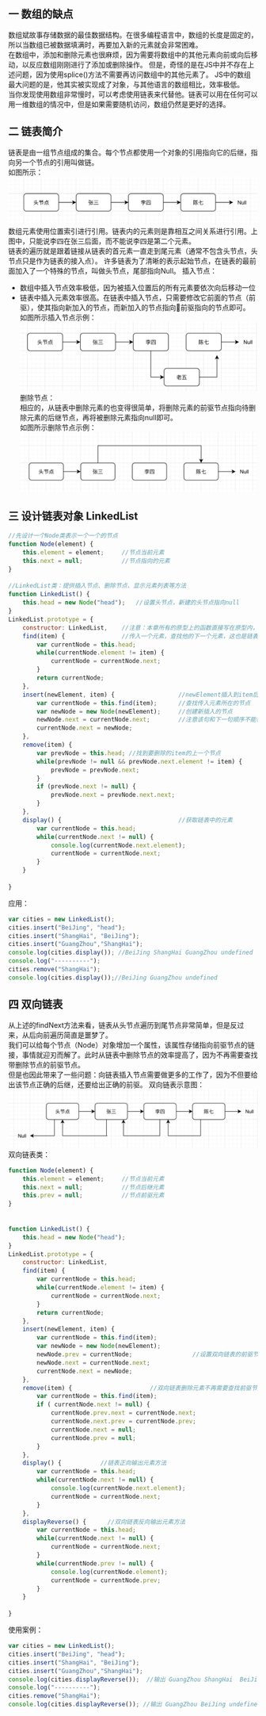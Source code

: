 ## 一 数组的缺点
数组斌故事存储数据的最佳数据结构。在很多编程语言中，数组的长度是固定的，所以当数组已被数据填满时，再要加入新的元素就会非常困难。  
在数组中，添加和删除元素也很麻烦，因为需要将数组中的其他元素向前或向后移动，以反应数组刚刚进行了添加或删除操作。
但是，奇怪的是在JS中并不存在上述问题，因为使用splice()方法不需要再访问数组中的其他元素了。
JS中的数组最大问题的是，他其实被实现成了对象，与其他语言的数组相比，效率极低。  
当你发现使用数组非常慢时，可以考虑使用链表来代替他。链表可以用在任何可以用一维数组的情况中，但是如果需要随机访问，数组仍然是更好的选择。
## 二 链表简介
链表是由一组节点组成的集合。每个节点都使用一个对象的引用指向它的后继，指向另一个节点的引用叫做链。  
如图所示：
![](/images/Algorithm/js-04.png)
数组元素使用位置索引进行引用。链表内的元素则是靠相互之间关系进行引用。上图中，只能说李四在张三后面，而不能说李四是第二个元素。  
链表的遍历就是跟着链接从链表的首元素一直走到尾元素（通常不包含头节点，头节点只是作为链表的接入点）。
许多链表为了清晰的表示起始节点，在链表的最前面加入了一个特殊的节点，叫做头节点，尾部指向Null。
插入节点：
- 数组中插入节点效率极低，因为被插入位置后的所有元素要依次向后移动一位
- 链表中插入元素效率很高。在链表中插入节点，只需要修改它前面的节点（前驱），使其指向新加入的节点，而新加入的节点指向前驱指向的节点即可。
如图所示插入节点示例：
![](/images/Algorithm/js-05.png)
删除节点：  
相应的，从链表中删除元素的也变得很简单，将删除元素的前驱节点指向待删除元素的后继节点，再将被删除元素指向null即可。  
如图所示删除节点示例：
![](/images/Algorithm/js-06.png)
## 三 设计链表对象 LinkedList
```js
//先设计一个Node类表示一个一个的节点
function Node(element) {
    this.element = element;     //节点当前元素
    this.next = null;           //节点指向的元素
}

//LinkedList类：提供插入节点、删除节点、显示元素列表等方法
function LinkedList() {
    this.head = new Node("head");   //设置头节点，新建的头节点指向null
}
LinkedList.prototype = {            
    constructor: LinkedList,    //注意：本章所有的原型上的函数直接写在原型内，此时需要修改构造器指向
    find(item) {                //传入一个元素，查找他的下一个元素，这也是链表的训话迭代方式
        var currentNode = this.head;
        while(currentNode.element != item) {
            currentNode = currentNode.next;
        }
        return currentNode;
    },
    insert(newElement, item) {                  //newElement插入到item后
        var currentNode = this.find(item);      //查找传入元素所在的节点
        var newNode = new Node(newElement);     //创建新插入的节点
        newNode.next = currentNode.next;        //注意该句和下一句顺序不能相反
        currentNode.next = newNode;
    },
    remove(item) {
        var prevNode = this.head; //找到要删除的item的上一个节点
        while(prevNode != null && prevNode.next.element != item) {
            prevNode = prevNode.next;
        }
        if (prevNode.next != null) {
            prevNode.next = prevNode.next.next;
        }
    },
    display() {                                 //获取链表中的元素
        var currentNode = this.head;
        while(currentNode.next != null) {
            console.log(currentNode.next.element);
            currentNode = currentNode.next;
        }
    }

}
```
应用：
```js
var cities = new LinkedList();
cities.insert("BeiJing", "head");
cities.insert("ShangHai", "BeiJing");
cities.insert("GuangZhou","ShangHai");
console.log(cities.display()); //BeiJing ShangHai GuangZhou undefined
console.log("----------"); 
cities.remove("ShangHai");
console.log(cities.display());//BeiJing GuangZhou undefined
```
## 四 双向链表
从上述的findNext方法来看，链表从头节点遍历到尾节点非常简单，但是反过来，从后向前遍历简直是噩梦了。  
我们可以给每个节点（Node）对象增加一个属性，该属性存储指向前驱节点的链接，事情就迎刃而解了。此时从链表中删除节点的效率提高了，因为不再需要查找带删除节点的前驱节点。  
但是也因此带来了一些问题：向链表插入节点需要做更多的工作了，因为不但要给出该节点正确的后继，还要给出正确的前驱。
双向链表示意图：
![](/images/Algorithm/js-07.png)
双向链表类：
```js
function Node(element) {
    this.element = element;     //节点当前元素
    this.next = null;           //节点后继元素
    this.prev = null;           //节点前驱元素
}


function LinkedList() {
    this.head = new Node("head");   
}
LinkedList.prototype = {            
    constructor: LinkedList, 
    find(item) {               
        var currentNode = this.head;
        while(currentNode.element != item) {
            currentNode = currentNode.next;
        }
        return currentNode;
    },
    insert(newElement, item) {                 
        var currentNode = this.find(item);     
        var newNode = new Node(newElement);        
        newNode.prev = currentNode;                 //设置双向链表的前驱节点      
        newNode.next = currentNode.next;       
        currentNode.next = newNode;
    },
    remove(item) {                      //双向链表删除元素不再需要查找前驱节点
        var currentNode = this.find(item);
        if ( currentNode.next != null) {
            currentNode.prev.next = currentNode.next;
            currentNode.next.prev = currentNode.prev;
            currentNode.next = null;
            currentNode.prev = null;
        }
    },
    display() {           //链表正向输出元素方法                     
        var currentNode = this.head;
        while(currentNode.next != null) {
            console.log(currentNode.next.element);
            currentNode = currentNode.next;
        }
    },
    displayReverse() {      //双向链表反向输出元素方法
        var currentNode = this.head;
        while(currentNode.next != null) {
            currentNode = currentNode.next;
        }
        while(currentNode.prev != null) {
            console.log(currentNode.element);
            currentNode = currentNode.prev;
        }
    }

}
```
使用案例：
```js
var cities = new LinkedList();
cities.insert("BeiJing", "head");
cities.insert("ShangHai", "BeiJing");
cities.insert("GuangZhou","ShangHai");
console.log(cities.displayReverse());  //输出 GuangZhou ShangHai  BeiJing undefined
console.log("----------"); 
cities.remove("ShangHai");
console.log(cities.displayReverse()); //输出 GuangZhou BeiJing undefined
```